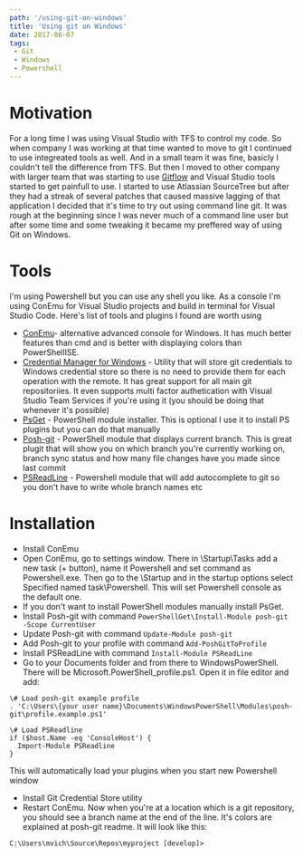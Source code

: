 ```yaml
---
path: '/using-git-on-windows'
title: 'Using git on Windows'
date: 2017-06-07
tags: 
 - Git
 - Windows
 - Powershell
---
```


# Motivation
For a long time I was using Visual Studio with TFS to control my code. So when company I was working at that time wanted to move to git I continued to use integreated tools as well. And in a small team it was fine, basicly I couldn't tell the difference from TFS. But then I moved to other company with larger team that was starting to use [Gitflow](https://www.atlassian.com/git/tutorials/comparing-workflows#gitflow-workflow) and Visual Studio tools started to get painfull to use. I started to use Atlassian SourceTree but after they had a streak of several patches that caused massive lagging of that application I decided that it's time to try out using command line git.
It was rough at the beginning since I was never much of a command line user but after some time and some tweaking it became my preffered way of using Git on Windows.

# Tools
I'm using Powershell but you can use any shell you like. As a console I'm using ConEmu for Visual Studio projects and build in terminal for Visual Studio Code.
Here's list of tools and plugins I found are worth using
 - [ConEmu](https://conemu.github.io/)- alternative advanced console for Windows. It has much better features than cmd and is better with displaying colors than PowerShellISE.
 - [Credential Manager for Windows](https://github.com/Microsoft/Git-Credential-Manager-for-Windows) - Utility that will store git credentials to Windows credential store so there is no need to provide them for each operation with the remote. It has great support for all main git repositoriies. It even supports multi factor authetication with Visual Studio Team Services if you're using it (you should be doing that whenever it's possible)
 - [PsGet](http://psget.net/) - PowerShell module installer. This is optional I use it to install PS plugins but you can do that manually
 - [Posh-git](https://github.com/dahlbyk/posh-git) - PowerShell module that displays current branch. This is great plugit that will show you on which branch you're currently working on, branch sync status and how many file changes have you made since last commit
 - [PSReadLine](https://github.com/lzybkr/PSReadLine) - Powershell module that will add autocomplete to git so you don't have to write whole branch names etc

 # Installation
 - Install ConEmu
 - Open ConEmu, go to settings window. There in \Startup\Tasks add a new task (+ button), name it Powershell and set command as Powershell.exe. Then go to the \Startup and in the startup options select Specified named task\Powershell. This will set Powershell console as the default one.
 - If you don't want to install PowerShell modules manually install PsGet.
 - Install Posh-git with command `PowerShellGet\Install-Module posh-git -Scope CurrentUser`
 - Update Posh-git with command `Update-Module posh-git`
 - Add Posh-git to your profile with command `Add-PoshGitToProfile`
 - Install PSReadLine with command `Install-Module PSReadLine`
 - Go to your Documents folder and from there to WindowsPowerShell. There will be Microsoft.PowerShell_profile.ps1. Open it in file editor and add:

```
\# Load posh-git example profile
. 'C:\Users\{your user name}\Documents\WindowsPowerShell\Modules\posh-git\profile.example.ps1'

\# Load PSReadline
if ($host.Name -eq 'ConsoleHost') {
  Import-Module PSReadline
}
```

This will automatically load your plugins when you start new Powershell window
 
 - Install Git Credential Store utility
 - Restart ConEmu. Now when you're at a location which is a git repository, you should see a branch name at the end of the line. It's colors are explained at posh-git readme. It will look like this: 

 ```   
C:\Users\mvich\Source\Repos\myproject [develop]> 
```